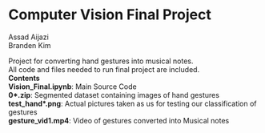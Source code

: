 # Computer Vision Final Project
Assad Aijazi  
Branden Kim  

Project for converting hand gestures into musical notes.  
All code and files needed to run final project are included.  
**Contents**  
**Vision_Final.ipynb**: Main Source Code  
**0\*.zip**: Segmented dataset containing images of hand gestures  
**test_hand\*.png**: Actual pictures taken as us for testing our classification of gestures  
**gesture_vid1.mp4**: Video of gestures converted into Musical notes  
